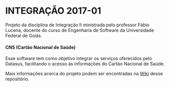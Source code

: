 # INTEGRAÇÃO 2017-01
Projeto da disciplina de Integração II ministrada pelo professor Fábio Lucena, docente do curso de Engenharia de Software da Universidade Federal de Goiás.

#### CNS (Cartão Nacional de Saúde)
Esse software tem como objetivo integrar os serviços oferecidos pelo Datasus, facilitando o acesso ás informações do Cartão Nacional de Saúde.

Mais informações acerca do projeto podem ser encontradas na [Wiki](https://github.com/NikolasMatias/integracao201701/wiki/) desse repositório.
